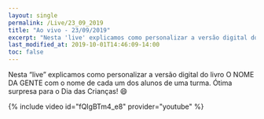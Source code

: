 ```yaml
---
layout: single
permalink: /Live/23_09_2019
title: "Ao vivo - 23/09/2019"
excerpt: "Nesta 'live' explicamos como personalizar a versão digital do livro O NOME DA GENTE com o nome de cada um dos alunos de uma turma."
last_modified_at: 2019-10-01T14:46:09-14:00
toc: false
---
```


Nesta “live” explicamos como personalizar a versão digital do livro O NOME DA GENTE com o nome de cada um dos alunos de uma turma. Ótima surpresa para o Dia das Crianças! :smile:

{% include video id="fQIgBTm4_e8" provider="youtube" %}
